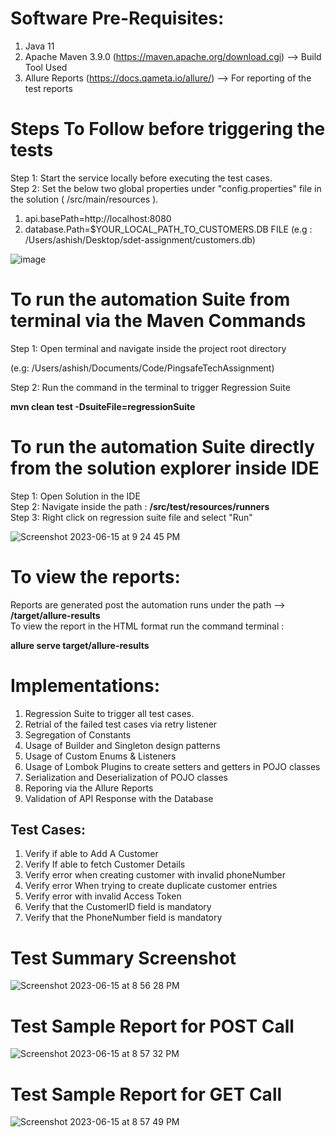 # Software Pre-Requisites:

1) Java 11
2) Apache Maven 3.9.0 (https://maven.apache.org/download.cgi) --> Build Tool Used
3) Allure Reports (https://docs.qameta.io/allure/) --> For reporting of the test reports

# Steps To Follow before triggering the tests

Step 1: Start the service locally before executing the test cases. <br>
Step 2: Set the below two global properties under "config.properties" file in the solution ( /src/main/resources ).

1) api.basePath=http://localhost:8080 <br>
2) database.Path=$YOUR_LOCAL_PATH_TO_CUSTOMERS.DB FILE (e.g : /Users/ashish/Desktop/sdet-assignment/customers.db) <br>

![image](https://github.com/ashish2801/TechAssignment/assets/59378181/0c70e84c-eb44-405c-afdb-82cd9345d3e5)


# To run the automation Suite from terminal via the Maven Commands

Step 1: Open terminal and navigate inside the project root directory <br>

(e.g: /Users/ashish/Documents/Code/PingsafeTechAssignment) <br>

Step 2: Run the command in the terminal to trigger Regression Suite <br> 

**mvn clean test -DsuiteFile=regressionSuite** <br>

# To run the automation Suite directly from the solution explorer inside IDE

Step 1: Open Solution in the IDE <br>
Step 2: Navigate inside the path : **/src/test/resources/runners** <br>
Step 3: Right click on regression suite file and select "Run" <br>

![Screenshot 2023-06-15 at 9 24 45 PM](https://github.com/ashish2801/TechAssignment/assets/59378181/d56452ba-afb4-452b-965c-13a8d3c78083)


# To view the reports:

Reports are generated post the automation runs under the path --> **/target/allure-results** <br>
To view the report in the HTML format run the command terminal : <br>

 **allure serve target/allure-results** <br>
 



# Implementations:

1) Regression Suite to trigger all test cases. <br>
2) Retrial of the failed test cases via retry listener <br>
3) Segregation of Constants <br>
4) Usage of Builder and Singleton design patterns <br>
5) Usage of Custom Enums & Listeners <br>
6) Usage of Lombok Plugins to create setters and getters in POJO classes <br>
7) Serialization and Deserialization of POJO classes <br>
8) Reporing via the Allure Reports <br>
9) Validation of API Response with the Database <br>


## Test Cases:

1) Verify if able to Add A Customer <br>
2) Verify If able to fetch Customer Details <br>
3) Verify error when creating customer with invalid phoneNumber <br>
4) Verify error When trying to create duplicate customer entries <br>
5) Verify error with invalid Access Token <br>
6) Verify that the CustomerID field is mandatory <br>
7) Verify that the PhoneNumber field is mandatory <br>


# Test Summary Screenshot

![Screenshot 2023-06-15 at 8 56 28 PM](https://github.com/ashish2801/TechAssignment/assets/59378181/c80f6fbe-4c04-4978-8822-809753609f6f)


# Test Sample Report for POST Call


![Screenshot 2023-06-15 at 8 57 32 PM](https://github.com/ashish2801/TechAssignment/assets/59378181/4d3bedf2-8b89-4439-b6be-57d5f77edf2b)


# Test Sample Report for GET Call

![Screenshot 2023-06-15 at 8 57 49 PM](https://github.com/ashish2801/TechAssignment/assets/59378181/07adaa8a-0fb5-4abc-85cd-b32ac563795a)



